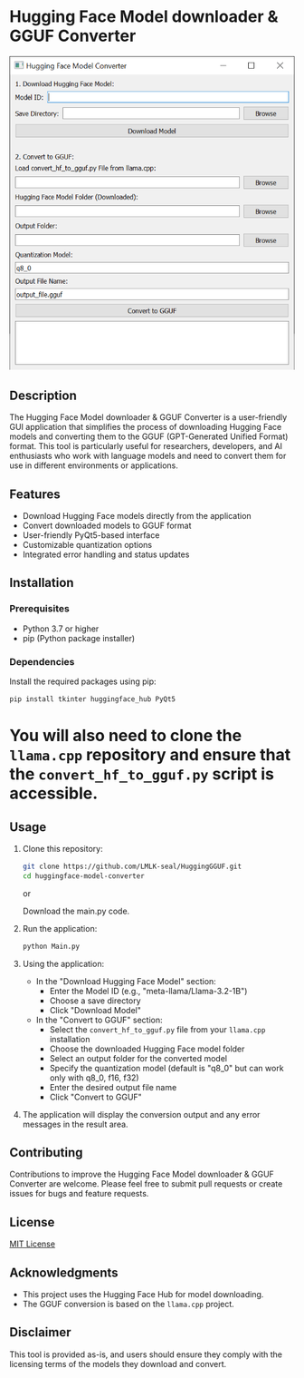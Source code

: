 # Hugging Face Model downloader & GGUF Converter

![LLModel Chat Demo](https://raw.githubusercontent.com/LMLK-seal/HuggingGGUF/refs/heads/main/image.png)

## Description

The Hugging Face Model downloader & GGUF Converter is a user-friendly GUI application that simplifies the process of downloading Hugging Face models and converting them to the GGUF (GPT-Generated Unified Format) format. This tool is particularly useful for researchers, developers, and AI enthusiasts who work with language models and need to convert them for use in different environments or applications.

## Features

- Download Hugging Face models directly from the application
- Convert downloaded models to GGUF format
- User-friendly PyQt5-based interface
- Customizable quantization options
- Integrated error handling and status updates

## Installation

### Prerequisites

- Python 3.7 or higher
- pip (Python package installer)

### Dependencies

Install the required packages using pip:

```bash
pip install tkinter huggingface_hub PyQt5
```

# You will also need to clone the `llama.cpp` repository and ensure that the `convert_hf_to_gguf.py` script is accessible.

## Usage

1. Clone this repository:
   ```bash
   git clone https://github.com/LMLK-seal/HuggingGGUF.git
   cd huggingface-model-converter
   ```
   or

   Download the main.py code.

3. Run the application:
   ```bash
   python Main.py
   ```

4. Using the application:
   - In the "Download Hugging Face Model" section:
     - Enter the Model ID (e.g., "meta-llama/Llama-3.2-1B")
     - Choose a save directory
     - Click "Download Model"
   - In the "Convert to GGUF" section:
     - Select the `convert_hf_to_gguf.py` file from your `llama.cpp` installation
     - Choose the downloaded Hugging Face model folder
     - Select an output folder for the converted model
     - Specify the quantization model (default is "q8_0" but can work only with q8_0, f16, f32)
     - Enter the desired output file name
     - Click "Convert to GGUF"

5. The application will display the conversion output and any error messages in the result area.

## Contributing

Contributions to improve the Hugging Face Model downloader & GGUF Converter are welcome. Please feel free to submit pull requests or create issues for bugs and feature requests.

## License

[MIT License](LICENSE)

## Acknowledgments

- This project uses the Hugging Face Hub for model downloading.
- The GGUF conversion is based on the `llama.cpp` project.

## Disclaimer

This tool is provided as-is, and users should ensure they comply with the licensing terms of the models they download and convert.
